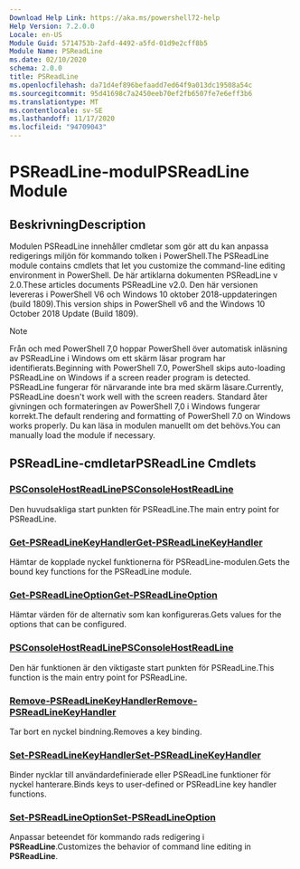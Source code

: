 ```yaml
---
Download Help Link: https://aka.ms/powershell72-help
Help Version: 7.2.0.0
Locale: en-US
Module Guid: 5714753b-2afd-4492-a5fd-01d9e2cff8b5
Module Name: PSReadLine
ms.date: 02/10/2020
schema: 2.0.0
title: PSReadLine
ms.openlocfilehash: da71d4ef896befaadd7ed64f9a013dc19508a54c
ms.sourcegitcommit: 95d41698c7a2450eeb70ef2fb6507fe7e6eff3b6
ms.translationtype: MT
ms.contentlocale: sv-SE
ms.lasthandoff: 11/17/2020
ms.locfileid: "94709043"
---
```

# <span data-ttu-id="fb6ef-102">PSReadLine-modul</span><span class="sxs-lookup"><span data-stu-id="fb6ef-102">PSReadLine Module</span></span>

## <span data-ttu-id="fb6ef-103">Beskrivning</span><span class="sxs-lookup"><span data-stu-id="fb6ef-103">Description</span></span>

<span data-ttu-id="fb6ef-104">Modulen PSReadLine innehåller cmdletar som gör att du kan anpassa redigerings miljön för kommando tolken i PowerShell.</span><span class="sxs-lookup"><span data-stu-id="fb6ef-104">The PSReadLine module contains cmdlets that let you customize the command-line editing environment in PowerShell.</span></span> <span data-ttu-id="fb6ef-105">De här artiklarna dokumenten PSReadLine v 2.0.</span><span class="sxs-lookup"><span data-stu-id="fb6ef-105">These articles documents PSReadLine v2.0.</span></span> <span data-ttu-id="fb6ef-106">Den här versionen levereras i PowerShell V6 och Windows 10 oktober 2018-uppdateringen (build 1809).</span><span class="sxs-lookup"><span data-stu-id="fb6ef-106">This version ships in PowerShell v6 and the Windows 10 October 2018 Update (Build 1809).</span></span>

> [!NOTE]
> <span data-ttu-id="fb6ef-107">Från och med PowerShell 7,0 hoppar PowerShell över automatisk inläsning av PSReadLine i Windows om ett skärm läsar program har identifierats.</span><span class="sxs-lookup"><span data-stu-id="fb6ef-107">Beginning with PowerShell 7.0, PowerShell skips auto-loading PSReadLine on Windows if a screen reader program is detected.</span></span> <span data-ttu-id="fb6ef-108">PSReadLine fungerar för närvarande inte bra med skärm läsare.</span><span class="sxs-lookup"><span data-stu-id="fb6ef-108">Currently, PSReadLine doesn't work well with the screen readers.</span></span> <span data-ttu-id="fb6ef-109">Standard åter givningen och formateringen av PowerShell 7,0 i Windows fungerar korrekt.</span><span class="sxs-lookup"><span data-stu-id="fb6ef-109">The default rendering and formatting of PowerShell 7.0 on Windows works properly.</span></span> <span data-ttu-id="fb6ef-110">Du kan läsa in modulen manuellt om det behövs.</span><span class="sxs-lookup"><span data-stu-id="fb6ef-110">You can manually load the module if necessary.</span></span>

## <span data-ttu-id="fb6ef-111">PSReadLine-cmdletar</span><span class="sxs-lookup"><span data-stu-id="fb6ef-111">PSReadLine Cmdlets</span></span>

### [<span data-ttu-id="fb6ef-112">PSConsoleHostReadLine</span><span class="sxs-lookup"><span data-stu-id="fb6ef-112">PSConsoleHostReadLine</span></span>](PSConsoleHostReadLine.md)
<span data-ttu-id="fb6ef-113">Den huvudsakliga start punkten för PSReadLine.</span><span class="sxs-lookup"><span data-stu-id="fb6ef-113">The main entry point for PSReadLine.</span></span>

### [<span data-ttu-id="fb6ef-114">Get-PSReadLineKeyHandler</span><span class="sxs-lookup"><span data-stu-id="fb6ef-114">Get-PSReadLineKeyHandler</span></span>](Get-PSReadLineKeyHandler.md)
<span data-ttu-id="fb6ef-115">Hämtar de kopplade nyckel funktionerna för PSReadLine-modulen.</span><span class="sxs-lookup"><span data-stu-id="fb6ef-115">Gets the bound key functions for the PSReadLine module.</span></span>

### [<span data-ttu-id="fb6ef-116">Get-PSReadLineOption</span><span class="sxs-lookup"><span data-stu-id="fb6ef-116">Get-PSReadLineOption</span></span>](Get-PSReadLineOption.md)
<span data-ttu-id="fb6ef-117">Hämtar värden för de alternativ som kan konfigureras.</span><span class="sxs-lookup"><span data-stu-id="fb6ef-117">Gets values for the options that can be configured.</span></span>

### [<span data-ttu-id="fb6ef-118">PSConsoleHostReadLine</span><span class="sxs-lookup"><span data-stu-id="fb6ef-118">PSConsoleHostReadLine</span></span>](PSConsoleHostReadLine.md)
<span data-ttu-id="fb6ef-119">Den här funktionen är den viktigaste start punkten för PSReadLine.</span><span class="sxs-lookup"><span data-stu-id="fb6ef-119">This function is the main entry point for PSReadLine.</span></span>

### [<span data-ttu-id="fb6ef-120">Remove-PSReadLineKeyHandler</span><span class="sxs-lookup"><span data-stu-id="fb6ef-120">Remove-PSReadLineKeyHandler</span></span>](Remove-PSReadLineKeyHandler.md)
<span data-ttu-id="fb6ef-121">Tar bort en nyckel bindning.</span><span class="sxs-lookup"><span data-stu-id="fb6ef-121">Removes a key binding.</span></span>

### [<span data-ttu-id="fb6ef-122">Set-PSReadLineKeyHandler</span><span class="sxs-lookup"><span data-stu-id="fb6ef-122">Set-PSReadLineKeyHandler</span></span>](Set-PSReadLineKeyHandler.md)
<span data-ttu-id="fb6ef-123">Binder nycklar till användardefinierade eller PSReadLine funktioner för nyckel hanterare.</span><span class="sxs-lookup"><span data-stu-id="fb6ef-123">Binds keys to user-defined or PSReadLine key handler functions.</span></span>

### [<span data-ttu-id="fb6ef-124">Set-PSReadLineOption</span><span class="sxs-lookup"><span data-stu-id="fb6ef-124">Set-PSReadLineOption</span></span>](Set-PSReadLineOption.md)
<span data-ttu-id="fb6ef-125">Anpassar beteendet för kommando rads redigering i **PSReadLine**.</span><span class="sxs-lookup"><span data-stu-id="fb6ef-125">Customizes the behavior of command line editing in **PSReadLine**.</span></span>

